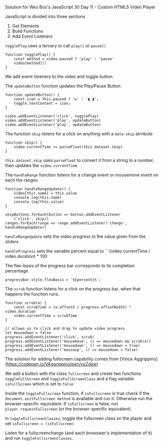 Solution for Wes Bos's JavaScript 30 Day 11 - Custom HTML5 Video Player

JavaScript is divided into three sections
1. Get Elements
2. Build Functions
3. Add Event Listeners

```togglePlay``` uses a ternary to call ```play()``` or ```pause()```
```
function togglePlay() {
    const method = video.paused ? 'play' : 'pause'
    video[method]()
}
```

We add event listeners to the video and toggle button. 

The ```updateButton``` function updates the Play/Pause Button

```
function updateButton() {
    const icon = this.paused ? '►' : '❚ ❚';    
    toggle.textContent = icon;
}

video.addEventListener('click', togglePlay)
video.addEventListener('play', updateButton)
video.addEventListener('play', updateButton)
```

The function ```skip``` listens for a click on anything with a ```data-skip``` atrribute
```
function skip() {
    video.currentTime += parseFloat(this.dataset.skip)
}
```
```this.dataset.skip``` uses ```parseFloat``` to convert it from a string to a number, then updates the ```video.currentTime```

The ```handleRange``` function listens for a change event or mousemove event on each the ranges
```
function handleRangeUpdate() {
    video[this.name] = this.value
    console.log(this.name)
    console.log(this.value)
}

skipButtons.forEach(button => button.addEventListener
    ('click', skip))
ranges.forEach(range => range.addEventListener('change', handleRangeUpdate))
```

```handleRangeUpdate``` sets the video progress to the value given from the sliders

```handleProgress``` sets the variable percent equal to ```(video.currentTime / video.duration) * 100

The flex-basis of the progress bar corresponds to its completion percentage
```
progressBar.style.flexBasis = `${percent}%`;
```

The ```scrub``` function listens for a click on the progress bar, when that happens the function runs. 
```
function scrub(e) {
    const scrubTime = (e.offsetX / progress.offsetWidth) * video.duration
    video.currentTime = scrubTime
}

// allows us to click and drag to update video progress
let mousedown = false
progress.addEventListener('click', scrub)
progress.addEventListener('mousemove', () => mousedown && scrub(e))
progress.addEventListener('mousedown', () => mousedown = true)
progress.addEventListener('mouseup', () => mousedown = false)
```

The solution for adding fullscreen capability comes from [Vince Aggrippino] (https://codepen.io/VAggrippino/pen/vgZdaw)

We add a button with the class ```fullscreen``` and create two functions ```toggleFullScreen``` and ```toggleFullScreenClass``` and a flag variable ```isFullScreen``` which is set to ```false```

Inside the ```toggleFullscreen``` function, if ```isFullscreen``` is true check if the ```document.exitFullscreen method``` is available and run it. Otherwise run the browser-specific equivalent. If ```isFullscreen``` is false, run ```player.requestFullscreen``` (or the browser-specific equivalent).

In ```toggleFullscreenClasses```, toggle the fullscreen class on the player and set ```isFullscreen = !isFullscreen```.

Listen for a fullscreenchange (and each browswer's implementation of it) and run ```toggleFullscreenClasses```.
